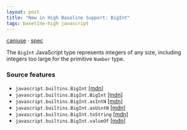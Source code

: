 ```yaml
---
layout: post
title: "New in High Baseline Support: BigInt"
tags: baseline-high javascript
---
```


[caniuse](https://caniuse.com/?search=bigint) · [spec](https://tc39.es/ecma262/multipage/numbers-and-dates.html#sec-bigint-objects)

The `BigInt` JavaScript type represents integers of any size, including integers too large for the primitive `Number` type.

### Source features

- ``javascript.builtins.BigInt`` [[mdn]](https://developer.mozilla.org/en-US/search?q=javascript.builtins.BigInt)
- ``javascript.builtins.BigInt.BigInt`` [[mdn]](https://developer.mozilla.org/en-US/search?q=javascript.builtins.BigInt.BigInt)
- ``javascript.builtins.BigInt.asIntN`` [[mdn]](https://developer.mozilla.org/en-US/search?q=javascript.builtins.BigInt.asIntN)
- ``javascript.builtins.BigInt.asUintN`` [[mdn]](https://developer.mozilla.org/en-US/search?q=javascript.builtins.BigInt.asUintN)
- ``javascript.builtins.BigInt.toString`` [[mdn]](https://developer.mozilla.org/en-US/search?q=javascript.builtins.BigInt.toString)
- ``javascript.builtins.BigInt.valueOf`` [[mdn]](https://developer.mozilla.org/en-US/search?q=javascript.builtins.BigInt.valueOf)

